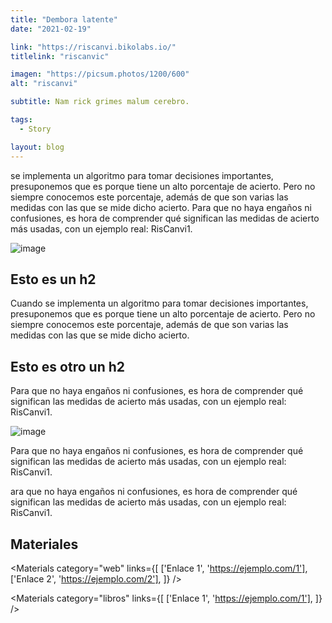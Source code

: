 ```yaml
---
title: "Dembora latente"
date: "2021-02-19"

link: "https://riscanvi.bikolabs.io/"
titlelink: "riscanvic"

imagen: "https://picsum.photos/1200/600"
alt: "riscanvi"

subtitle: Nam rick grimes malum cerebro.

tags:
  - Story

layout: blog
---
```


<script>
  import Link from "$lib/components/Link/link.svelte";
  import ArrowLink from "$lib/icons/ArrowLink.svelte";
  import Image from "$lib/image/Image.svelte";
  import ImageRow from "$lib/layout/ImageRow/ImageRow.svelte";
  import Embed from "$lib/components/Embed/Embed.svelte";
  import Materials from "$lib/components/Materials/Materials.svelte";
  import Video from "$lib/components/Video/Video.svelte";
</script>

se implementa un algoritmo para tomar decisiones importantes, presuponemos que es porque tiene un alto porcentaje de acierto. Pero no siempre conocemos este porcentaje, además de que son varias las medidas con las que se mide dicho acierto.
Para que no haya engaños ni confusiones, es hora de comprender qué significan las medidas de acierto más usadas, con un ejemplo real: RisCanvi1.

<Image src="https://picsum.photos/600/600" alt="image" styles="my-5" caption='esto es un pie de foto en el top' captionposition="top" />

## Esto es un h2

Cuando se implementa un algoritmo para tomar decisiones importantes, presuponemos que es porque tiene un alto porcentaje de acierto. Pero no siempre conocemos este porcentaje, además de que son varias las medidas con las que se mide dicho acierto.

## Esto es otro un h2

Para que no haya engaños ni confusiones, es hora de comprender qué significan las medidas de acierto más usadas, con un ejemplo real: RisCanvi1.

<Image src="https://picsum.photos/1200/500" alt="image" styles="border" />

<!-- <Video srcmp4="https://bikolabs.biko2.com/assets/videos/colecciones/lucidreams.mp4" srcogg="https://bikolabs.biko2.com/assets/videos/colecciones/lucidreams.ogv" caption="Cielos creados por Lucid dreams y nuestro modelo de generación de cielos con Stylegan2
"> -->

Para que no haya engaños ni confusiones, es hora de comprender qué significan las medidas de acierto más usadas, con un ejemplo real: RisCanvi1.

ara que no haya engaños ni confusiones, es hora de comprender qué significan las medidas de acierto más usadas, con un ejemplo real: RisCanvi1.

<ImageRow src="https://picsum.photos/300/300" alt="image" lastsrc="https://picsum.photos/300/300" lastalt="image2" />

## Materiales

<Materials category="web" links={[
['Enlace 1', 'https://ejemplo.com/1'],
['Enlace 2', 'https://ejemplo.com/2'],
]}
/>

<Materials category="libros" links={[
['Enlace 1', 'https://ejemplo.com/1'],
]}
/>
